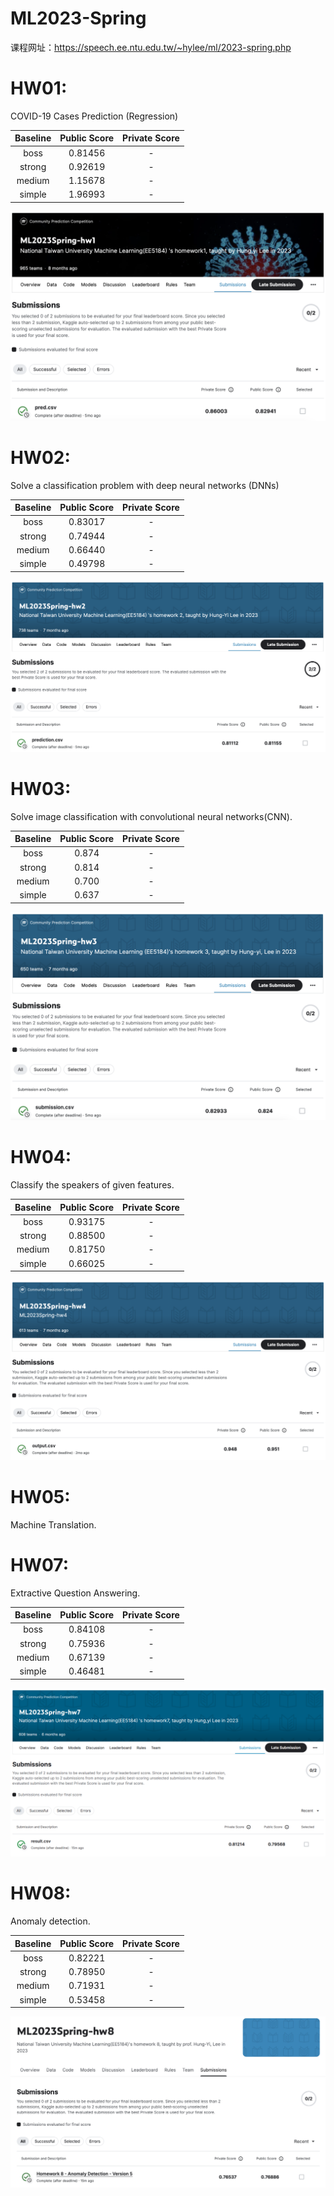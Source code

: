 # ML2023-Spring

课程网址：https://speech.ee.ntu.edu.tw/~hylee/ml/2023-spring.php

# HW01:

COVID-19 Cases Prediction (Regression)

| Baseline | Public Score | Private Score |
|:--------:|:------------:|:-------------:|
|   boss   |   0.81456    |       -       |
|  strong  |   0.92619    |       -       |
|  medium  |   1.15678    |       -       |
|  simple  |   1.96993    |       -       |

![img](ML2023-HW01/leaderboard.png)

# HW02:

Solve a classification problem with deep neural networks (DNNs)

| Baseline | Public Score | Private Score |
|:--------:|:------------:|:-------------:|
|   boss   |   0.83017    |       -       |
|  strong  |   0.74944    |       -       |
|  medium  |   0.66440    |       -       |
|  simple  |   0.49798    |       -       |

![img](ML2023-HW02/leaderboard.png)

# HW03:

Solve image classification with convolutional neural networks(CNN).

| Baseline | Public Score | Private Score |
|:--------:|:------------:|:-------------:|
|   boss   |    0.874     |       -       |
|  strong  |    0.814     |       -       |
|  medium  |    0.700     |       -       |
|  simple  |    0.637     |       -       |

![img](ML2023-HW03/leaderboard.png)

# HW04:

Classify the speakers of given features.

| Baseline | Public Score | Private Score |
|:--------:|:------------:|:-------------:|
|   boss   |   0.93175    |       -       |
|  strong  |   0.88500    |       -       |
|  medium  |   0.81750    |       -       |
|  simple  |   0.66025    |       -       |

![img](ML2023-HW04/leaderboard.png)

# HW05:

Machine Translation.

# HW07:

Extractive Question Answering.

| Baseline | Public Score | Private Score |
|:--------:|:------------:|:-------------:|
|   boss   |   0.84108    |       -       |
|  strong  |   0.75936    |       -       |
|  medium  |   0.67139    |       -       |
|  simple  |   0.46481    |       -       |

![img](ML2023-HW07/leaderboard.png)

# HW08:

Anomaly detection.

| Baseline | Public Score | Private Score |
|:--------:|:------------:|:-------------:|
|   boss   |   0.82221    |       -       |
|  strong  |   0.78950    |       -       |
|  medium  |   0.71931    |       -       |
|  simple  |   0.53458    |       -       |

![img](ML2023-HW08/leaderboard.png)
